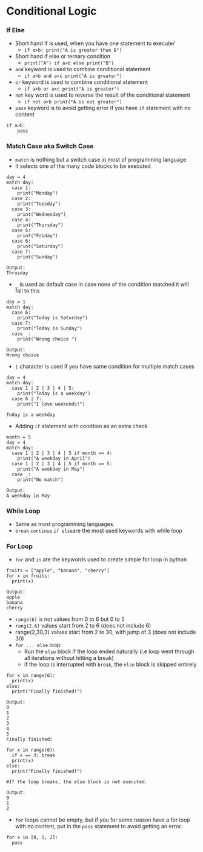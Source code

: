 # Conditional Logic

### If Else
- Short hand if is used, when you have one statement to execute/
	- `if a>b: print("A is greater than B")`
- Short hand if else or ternary condition
	- `print("A") if a>b else print("B")`
- `and` keyword is used to combine conditional statement
	- `if a>b and a>c print("A is greater")`
- `or` keyword is used to combine conditional statement
	- `if a>b or a>c print("A is greater")`
- `not` key word is used to reverse the result of the conditional statement
	- `if not a>b print("A is not greater")`
- `pass` keyword is to avoid getting error if you have `if` statement with no content
```
if a>b:
	pass
```

### Match Case aka Switch Case
- `match` is nothing but a switch case in most of programming language
- It selects one of the many code blocks to be executed
```
day = 4
match day:
  case 1:
    print("Monday")
  case 2:
    print("Tuesday")
  case 3:
    print("Wednesday")
  case 4:
    print("Thursday")
  case 5:
    print("Friday")
  case 6:
    print("Saturday")
  case 7:
    print("Sunday")
```
```
Output:
Thrusday
```
- `_` is used as default case in case none of the condition matched it will fall to this
```
day = 1
match day:
  case 6:
    print("Today is Saturday")
  case 7:
    print("Today is Sunday")
  case _:
    print("Wrong choice ")
```
```
Output:
Wrong choice
```
- `|` character is used if you have  same condition for multiple match cases
```
day = 4
match day:
  case 1 | 2 | 3 | 4 | 5:
    print("Today is a weekday")
  case 6 | 7:
    print("I love weekends!")
```
```
Today is a weekday
```
- Adding `if` statement with condtion as an extra check
```
month = 5
day = 4
match day:
  case 1 | 2 | 3 | 4 | 5 if month == 4:
    print("A weekday in April")
  case 1 | 2 | 3 | 4 | 5 if month == 5:
    print("A weekday in May")
  case _:
    print("No match")
```
```
Output:
A weekday in May
```

### While Loop
- Same as most programming languages.
- `break` `continue` `if else`are the most used keywords with while loop

### For Loop
- `for` and `in` are the keywords used to create simple for loop in python
```
fruits = ["apple", "banana", "cherry"]
for x in fruits:
  print(x) 
```
```
Output:
apple  
banana  
cherry
```
- `range(6)` is not values from 0 to 6 but 0 to 5
- `rang(2,6)` values start from 2 to 6 (does not include 6)
- range(2,30,3) values start from 2 to 30, with jump of 3 (does not include 30)
- `for ... else` loop
	- Run the `else` block if the loop ended naturally (i.e loop went through all iterations without hitting a break)
	- if the loop is interrupted with `break`, the `else` block is skipped entirely
```
for x in range(6):
  print(x)
else:
  print("Finally finished!")
```
```
Output:
0  
1  
2  
3  
4  
5  
Finally finished!
```
```
for x in range(6):
  if x == 3: break
  print(x)
else:
  print("Finally finished!")

#If the loop breaks, the else block is not executed.
```
```
Output:
0  
1  
2
```
- `for` loops cannot be empty, but if you for some reason have a for loop with no content, put in the `pass` statement to avoid getting an error.
```
for x in [0, 1, 2]:
  pass
```